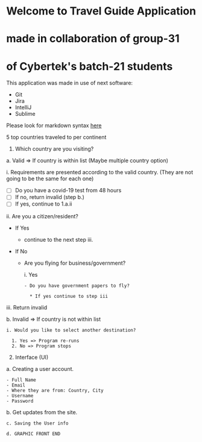 # Welcome to **Travel Guide Application**
# made in collaboration of group-31
# of Cybertek's batch-21 students

This application was made in use of next software:
- Git
- Jira
- IntelliJ
- Sublime

Please look for markdown syntax [here](chrome-extension://oemmndcbldboiebfnladdacbdfmadadm/https://guides.github.com/pdfs/markdown-cheatsheet-online.pdf)

5 top countries traveled to per continent

1. Which country are you visiting?

  a. Valid =>  If country is within list (Maybe multiple country option)

  i. Requirements are presented according to the valid country. (They are not going to be the same for each one)

  - [ ] Do you have a covid-19 test from 48 hours
  - [ ] If no, return invalid (step b.)
  - [ ] If yes, continue to 1.a.ii

  ii. Are you a citizen/resident?

  - If Yes

    - continue to the next step iii.

  - If No

    - Are you flying for business/government?

        i. Yes

          - Do you have government papers to fly?

            * If yes continue to step iii

  iii. Return invalid

  b. Invalid => If country is not within list

    i. Would you like to select another destination?

      1. Yes => Program re-runs
      2. No => Program stops


2. Interface (UI)

  a. Creating a user account.

    - Full Name
    - Email
    - Where they are from: Country, City
    - Username
    - Password

  b. Get updates from the site.

	c. Saving the User info

	d. GRAPHIC FRONT END
